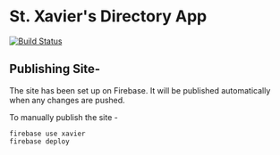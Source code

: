 # St. Xavier's Directory App

[![Build Status](https://travis-ci.org/abhinavagrawal1995/xavier-directory.svg?branch=master)](https://travis-ci.org/abhinavagrawal1995/xavier-directory)

## Publishing Site-

The site has been set up on Firebase. It will be published automatically when any changes are pushed.

To manually publish the site - 
```
firebase use xavier
firebase deploy
```